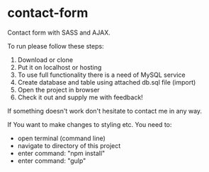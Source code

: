 # contact-form
Contact form with SASS and AJAX.

To run please follow these steps:
1. Download or clone
2. Put it on localhost or hosting
3. To use full functionality there is a need of MySQL service
4. Create database and table using attached db.sql file (import)
4. Open the project in browser
5. Check it out and supply me with feedback!

If something doesn't work don't hesitate to contact me in any way.

If You want to make changes to styling etc. You need to:
- open terminal (command line)
- navigate to directory of this project
- enter command: "npm install"
- enter command: "gulp"
